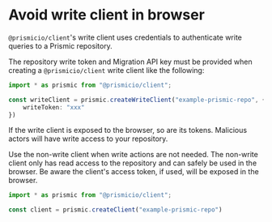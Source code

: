 # Avoid write client in browser

`@prismicio/client`'s write client uses credentials to authenticate write queries to a Prismic repository.

The repository write token and Migration API key must be provided when creating a `@prismicio/client` write client like the following:

```typescript
import * as prismic from "@prismicio/client";

const writeClient = prismic.createWriteClient("example-prismic-repo", {
	writeToken: "xxx"
})
```

If the write client is exposed to the browser, so are its tokens. Malicious actors will have write access to your repository.

Use the non-write client when write actions are not needed. The non-write client only has read access to the repository and can safely be used in the browser. Be aware the client's access token, if used, will be exposed in the browser.

```typescript
import * as prismic from "@prismicio/client";

const client = prismic.createClient("example-prismic-repo")
```
